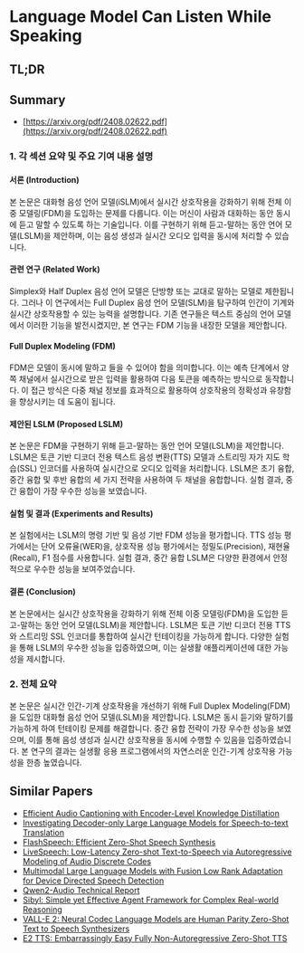 # Language Model Can Listen While Speaking
## TL;DR
## Summary
- [https://arxiv.org/pdf/2408.02622.pdf](https://arxiv.org/pdf/2408.02622.pdf)

### 1. 각 섹션 요약 및 주요 기여 내용 설명

#### 서론 (Introduction)
본 논문은 대화형 음성 언어 모델(iSLM)에서 실시간 상호작용을 강화하기 위해 전체 이중 모델링(FDM)을 도입하는 문제를 다룹니다. 이는 머신이 사람과 대화하는 동안 동시에 듣고 말할 수 있도록 하는 기술입니다. 이를 구현하기 위해 듣고-말하는 동안 언어 모델(LSLM)을 제안하며, 이는 음성 생성과 실시간 오디오 입력을 동시에 처리할 수 있습니다.

#### 관련 연구 (Related Work)
Simplex와 Half Duplex 음성 언어 모델은 단방향 또는 교대로 말하는 모델로 제한됩니다. 그러나 이 연구에서는 Full Duplex 음성 언어 모델(SLM)을 탐구하여 인간이 기계와 실시간 상호작용할 수 있는 능력을 설명합니다. 기존 연구들은 텍스트 중심의 언어 모델에서 이러한 기능을 발전시켰지만, 본 연구는 FDM 기능을 내장한 모델을 제안합니다.

#### Full Duplex Modeling (FDM)
FDM은 모델이 동시에 말하고 들을 수 있어야 함을 의미합니다. 이는 예측 단계에서 양쪽 채널에서 실시간으로 받은 입력을 활용하여 다음 토큰을 예측하는 방식으로 동작합니다. 이 접근 방식은 다중 채널 정보를 효과적으로 활용하여 상호작용의 정확성과 유창함을 향상시키는 데 도움이 됩니다.

#### 제안된 LSLM (Proposed LSLM)
본 논문은 FDM을 구현하기 위해 듣고-말하는 동안 언어 모델(LSLM)을 제안합니다. LSLM은 토큰 기반 디코더 전용 텍스트 음성 변환(TTS) 모델과 스트리밍 자가 지도 학습(SSL) 인코더를 사용하여 실시간으로 오디오 입력을 처리합니다. LSLM은 초기 융합, 중간 융합 및 후반 융합의 세 가지 전략을 사용하여 두 채널을 융합합니다. 실험 결과, 중간 융합이 가장 우수한 성능을 보였습니다.

#### 실험 및 결과 (Experiments and Results)
본 실험에서는 LSLM의 명령 기반 및 음성 기반 FDM 성능을 평가합니다. TTS 성능 평가에서는 단어 오류율(WER)을, 상호작용 성능 평가에서는 정밀도(Precision), 재현율(Recall), F1 점수를 사용합니다. 실험 결과, 중간 융합 LSLM은 다양한 환경에서 안정적으로 우수한 성능을 보여주었습니다.

#### 결론 (Conclusion)
본 논문에서는 실시간 상호작용을 강화하기 위해 전체 이중 모델링(FDM)을 도입한 듣고-말하는 동안 언어 모델(LSLM)을 제안합니다. LSLM은 토큰 기반 디코더 전용 TTS와 스트리밍 SSL 인코더를 통합하여 실시간 턴테이킹을 가능하게 합니다. 다양한 실험을 통해 LSLM의 우수한 성능을 입증하였으며, 이는 실생활 애플리케이션에 대한 가능성을 제시합니다.

### 2. 전체 요약

본 논문은 실시간 인간-기계 상호작용을 개선하기 위해 Full Duplex Modeling(FDM)을 도입한 대화형 음성 언어 모델(LSLM)을 제안합니다. LSLM은 동시 듣기와 말하기를 가능하게 하여 턴테이킹 문제를 해결합니다. 중간 융합 전략이 가장 우수한 성능을 보였으며, 이를 통해 음성 생성과 실시간 상호작용을 동시에 수행할 수 있음을 입증하였습니다. 본 연구의 결과는 실생활 응용 프로그램에서의 자연스러운 인간-기계 상호작용 가능성을 한층 높였습니다.

## Similar Papers
- [Efficient Audio Captioning with Encoder-Level Knowledge Distillation](2407.14329.md)
- [Investigating Decoder-only Large Language Models for Speech-to-text Translation](2407.03169.md)
- [FlashSpeech: Efficient Zero-Shot Speech Synthesis](2404.14700.md)
- [LiveSpeech: Low-Latency Zero-shot Text-to-Speech via Autoregressive Modeling of Audio Discrete Codes](2406.02897.md)
- [Multimodal Large Language Models with Fusion Low Rank Adaptation for Device Directed Speech Detection](2406.09617.md)
- [Qwen2-Audio Technical Report](2407.10759.md)
- [Sibyl: Simple yet Effective Agent Framework for Complex Real-world Reasoning](2407.10718.md)
- [VALL-E 2: Neural Codec Language Models are Human Parity Zero-Shot Text to Speech Synthesizers](2406.05370.md)
- [E2 TTS: Embarrassingly Easy Fully Non-Autoregressive Zero-Shot TTS](2406.18009.md)
